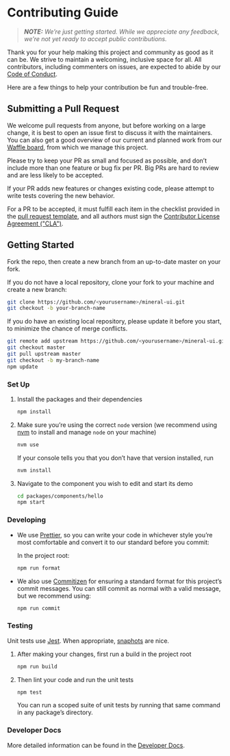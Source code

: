 # Contributing Guide

> **_NOTE:_** _We’re just getting started. While we appreciate any feedback, we’re not yet ready to accept public contributions._

Thank you for your help making this project and community as good as it can be. We strive to maintain a welcoming, inclusive space for all. All contributors, including commenters on issues, are expected to abide by our [Code of Conduct](./CODE_OF_CONDUCT.md).

Here are a few things to help your contribution be fun and trouble-free.


## Submitting a Pull Request

We welcome pull requests from anyone, but before working on a large change, it is best to open an issue first to discuss it with the maintainers. You can also get a good overview of our current and planned work from our [Waffle board](https://waffle.io/mineral-ui/mineral-ui), from which we manage this project.

Please try to keep your PR as small and focused as possible, and don’t include more than one feature or bug fix per PR. Big PRs are hard to review and are less likely to be accepted.

If your PR adds new features or changes existing code, please attempt to write tests covering the new behavior.

For a PR to be accepted, it must fulfill each item in the checklist provided in the [pull request template](./.github/PULL_REQUEST_TEMPLATE.md), and all authors must sign the [Contributor License Agreement ("CLA")](https://cla-assistant.io/mineral-ui/mineral-ui).


## Getting Started

Fork the repo, then create a new branch from an up-to-date master on your fork.

If you do not have a local repository, clone your fork to your machine and create a new branch:

```sh
git clone https://github.com/<yourusername>/mineral-ui.git
git checkout -b your-branch-name
```

If you do have an existing local repository, please update it before you start, to minimize the chance of merge conflicts.

```sh
git remote add upstream https://github.com/<yourusername>/mineral-ui.git
git checkout master
git pull upstream master
git checkout -b my-branch-name
npm update
```


### Set Up

1. Install the packages and their dependencies

	```sh
	npm install
	```

1. Make sure you’re using the correct `node` version (we recommend using [nvm](https://github.com/creationix/nvm) to install and manage `node` on your machine)

	```sh
	nvm use
	```

	If your console tells you that you don’t have that version installed, run

	```sh
	nvm install
	```

1. Navigate to the component you wish to edit and start its demo

	```sh
	cd packages/components/hello
	npm start
	```


### Developing

- We use [Prettier](https://github.com/prettier/prettier), so you can write your code in whichever style you’re most comfortable and convert it to our standard before you commit:

	In the project root:

	```sh
	npm run format
	```

- We also use [Commitizen](https://github.com/commitizen/cz-cli) for ensuring a standard format for this project’s commit messages. You can still commit as normal with a valid message, but we recommend using:

	```sh
	npm run commit
	```


### Testing

Unit tests use [Jest](https://github.com/facebook/jest). When appropriate, [snaphots](http://facebook.github.io/jest/docs/snapshot-testing.html) are nice.

1. After making your changes, first run a build in the project root

	```sh
	npm run build
	```

1. Then lint your code and run the unit tests

	```sh
	npm test
	```

	You can run a scoped suite of unit tests by running that same command in any package’s directory.


### Developer Docs

More detailed information can be found in the [Developer Docs](./docs/README.md).
